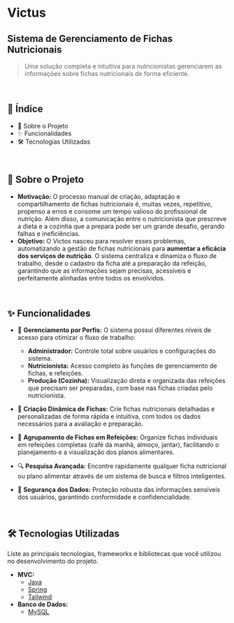 # Victus

## Sistema de Gerenciamento de Fichas Nutricionais

> Uma solução completa e intuitiva para nutricionistas gerenciarem as informações sobre fichas nutricionais de forma eficiente.

<br/>

## 📝 Índice

  - 📖 Sobre o Projeto
  - ✨ Funcionalidades
  - 🛠️ Tecnologias Utilizadas

<br/>

## 📖 Sobre o Projeto
* **Motivação:** O processo manual de criação, adaptação e compartilhamento de fichas nutricionais é, muitas vezes, repetitivo, propenso a erros e consome um tempo valioso do profissional de nutrição. Além disso, a comunicação entre o nutricionista que prescreve a dieta e a cozinha que a prepara pode ser um grande desafio, gerando falhas e ineficiências.
* **Objetivo:** O Victos nasceu para resolver esses problemas, automatizando a gestão de fichas nutricionais para **aumentar a eficácia dos serviços de nutrição**. O sistema centraliza e dinamiza o fluxo de trabalho, desde o cadastro da ficha até a preparação da refeição, garantindo que as informações sejam precisas, acessíveis e perfeitamente alinhadas entre todos os envolvidos.


<br/>

## ✨ Funcionalidades
 * 👥 **Gerenciamento por Perfis:** O sistema possui diferentes níveis de acesso para otimizar o fluxo de trabalho:

      * **Administrador:** Controle total sobre usuários e configurações do sistema.
      * **Nutricionista:** Acesso completo às funções de gerenciamento de fichas, e refeições.
      * **Produção (Cozinha):** Visualização direta e organizada das refeições que precisam ser preparadas, com base nas fichas criadas pelo nutricionista.

  * 📝 **Criação Dinâmica de Fichas:** Crie fichas nutricionais detalhadas e personalizadas de forma rápida e intuitiva, com todos os dados necessários para a avaliação e preparação.

  * 🍲 **Agrupamento de Fichas em Refeições:** Organize fichas individuais em refeições completas (café da manhã, almoço, jantar), facilitando o planejamento e a visualização dos planos alimentares.

  * 🔍 **Pesquisa Avançada:** Encontre rapidamente qualquer ficha nutricional ou plano alimentar através de um sistema de busca e filtros inteligentes.

  * 🔐 **Segurança dos Dados:** Proteção robusta das informações sensíveis dos usuários, garantindo conformidade e confidencialidade.

<br/>

## 🛠️ Tecnologias Utilizadas

Liste as principais tecnologias, frameworks e bibliotecas que você utilizou no desenvolvimento do projeto.

  * **MVC:**
      * [Java](https://www.java.com/pt-BR/)
      * [Spring](https://spring.io)
      * [Tailwind](https://tailwindcss.com)
  * **Banco de Dados:**
      * [MySQL](https://www.mysql.org/)
